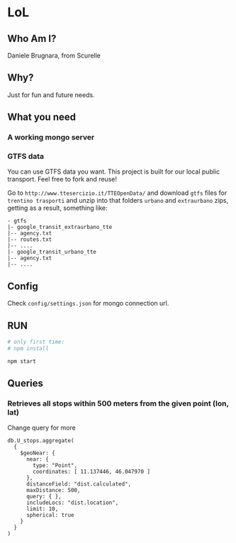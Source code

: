 # LoL

## Who Am I?

Daniele Brugnara, from Scurelle

## Why?

Just for fun and future needs.

## What you need

### A working mongo server

### GTFS data

You can use GTFS data you want. This project is built for our local public transport. Feel free to fork and reuse!

Go to `http://www.ttesercizio.it/TTEOpenData/` and download `gtfs` files for `trentino trasporti` and unzip into that folders `urbano` and `extraurbano` zips,
getting as a result, something like:

```
- gtfs
|- google_transit_extraurbano_tte
|-- agency.txt
|-- routes.txt
|-- ....
|- google_transit_urbano_tte
|-- agency.txt
|-- ....
```

## Config

Check `config/settings.json` for mongo connection url.

## RUN

```bash
# only first time:
# npm install

npm start
```

## Queries

### Retrieves all stops within 500 meters from the given point (lon, lat)

Change query for more

```
db.U_stops.aggregate(
  {
    $geoNear: {
      near: {
        type: "Point",
        coordinates: [ 11.137446, 46.047970 ]
      },
      distanceField: "dist.calculated",
      maxDistance: 500,
      query: { },
      includeLocs: "dist.location",
      limit: 10,
      spherical: true
    }
  }
)
```
